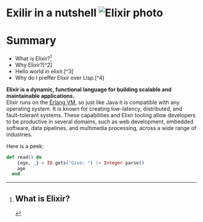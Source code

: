 # Exilir in a nutshell ![Elixir photo](https://www.educative.io/cdn-cgi/image/f=auto,fit=contain,w=600/api/page/6426448461561856/image/download/5007090753470464)

# Summary
* What is Elixir?[^1]
* Why Elixir?[^2]
* Hello world in elixir.[^3]
* Why do I preffer Elixir over Lisp.[^4]

[^1]:## What is Elixir?

**Elixir is a dynamic, functional language for building scalable and maintainable applications.**  <br>
Elixir runs on the [Erlang VM](https://www.erlang.org/), so just like Java it is compatible with any operating system.
It is known for creating low-latency, distributed, and fault-tolerant systems. These capabilities and Elixir tooling allow developers to be productive in several domains, such as web development, embedded software, data pipelines, and multimedia processing, across a wide range of industries.

Here is a peek:
```elixir
def read() do
    {age, _} = IO.gets("Give: ") |> Integer.parse()
    age
  end
```

